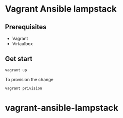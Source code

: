 # Vagrant Ansible lampstack

## Prerequisites

- Vagrant
- Virtaulbox

## Get start

```bash
vagrant up
```

To provision the change

```bash
vagrant privision
```
# vagrant-ansible-lampstack
